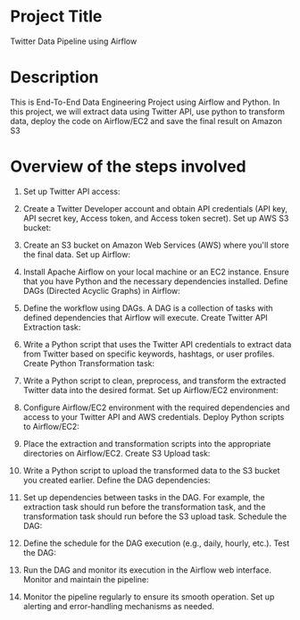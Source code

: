 # Project Title
Twitter Data Pipeline using Airflow
# Description
This is End-To-End Data Engineering Project using Airflow and Python. In this project, we will extract data using Twitter API, use python to transform data, deploy the code on Airflow/EC2 and save the final result on Amazon S3
# Overview of the steps involved
1. Set up Twitter API access:

2. Create a Twitter Developer account and obtain API credentials (API key, API secret key, Access token, and Access token secret).
Set up AWS S3 bucket:

3. Create an S3 bucket on Amazon Web Services (AWS) where you'll store the final data.
Set up Airflow:

4. Install Apache Airflow on your local machine or an EC2 instance. Ensure that you have Python and the necessary dependencies installed.
Define DAGs (Directed Acyclic Graphs) in Airflow:

5. Define the workflow using DAGs. A DAG is a collection of tasks with defined dependencies that Airflow will execute.
Create Twitter API Extraction task:

6. Write a Python script that uses the Twitter API credentials to extract data from Twitter based on specific keywords, hashtags, or user profiles.
Create Python Transformation task:

7. Write a Python script to clean, preprocess, and transform the extracted Twitter data into the desired format.
Set up Airflow/EC2 environment:

8. Configure Airflow/EC2 environment with the required dependencies and access to your Twitter API and AWS credentials.
Deploy Python scripts to Airflow/EC2:

9. Place the extraction and transformation scripts into the appropriate directories on Airflow/EC2.
Create S3 Upload task:

10. Write a Python script to upload the transformed data to the S3 bucket you created earlier.
Define the DAG dependencies:

11. Set up dependencies between tasks in the DAG. For example, the extraction task should run before the transformation task, and the transformation task should run before the S3 upload task.
Schedule the DAG:

12. Define the schedule for the DAG execution (e.g., daily, hourly, etc.).
Test the DAG:

13. Run the DAG and monitor its execution in the Airflow web interface.
Monitor and maintain the pipeline:

14. Monitor the pipeline regularly to ensure its smooth operation. Set up alerting and error-handling mechanisms as needed.
